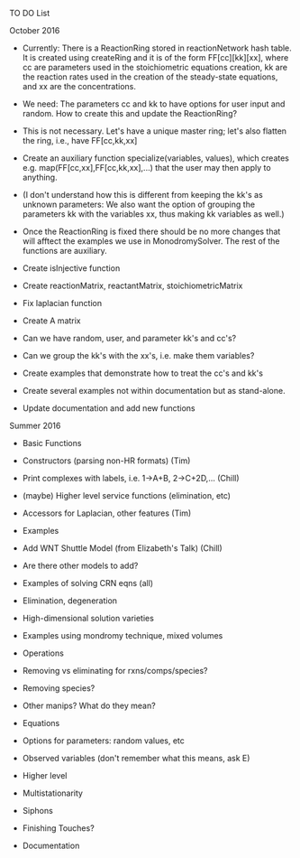 TO DO List

October 2016

*  Currently:  There is a ReactionRing stored in reactionNetwork hash
	table. It is created using createRing and it is of the form
	FF[cc][kk][xx], where cc are parameters used in the stoichiometric
	equations creation, kk are the reaction rates used in the creation of
	the steady-state equations, and xx are the concentrations.

*  We need:  The parameters cc and kk to have options for user input and
random. How to create this and update the ReactionRing?
 * This is not necessary. Let's have a unique master ring; let's also flatten the ring, i.e., have FF[cc,kk,xx]
 * Create an auxiliary function specialize(variables, values), which creates e.g.
 map(FF[cc,xx],FF[cc,kk,xx],...)
 that the user may then apply to anything.

*  (I don't understand how this is different from keeping the kk's as
   unknown parameters:  We also want the option of grouping the parameters kk with the
   variables xx, thus making kk variables as well.)

*  Once the ReactionRing is fixed there should be no more changes that
   will afftect the examples we use in MonodromySolver. The rest of
   the functions are auxiliary. 


* Create isInjective function
* Create reactionMatrix, reactantMatrix, stoichiometricMatrix
* Fix laplacian function
* Create A matrix
* Can we have random, user, and parameter kk's and cc's?
* Can we group the kk's with the xx's, i.e. make them variables?
* Create examples that demonstrate how to treat the cc's and kk's
* Create several examples not within documentation but as
stand-alone.
* Update documentation and add new functions



Summer 2016

* Basic Functions
 * Constructors (parsing non-HR formats) (Tim)
 * Print complexes with labels, i.e. 1->A+B, 2->C+2D,...   (Chill)
 * (maybe) Higher level service functions (elimination, etc)
 * Accessors for Laplacian, other features (Tim)


* Examples
 * Add WNT Shuttle Model (from Elizabeth's Talk) (Chill)
 * Are there other models to add?
 * Examples of solving CRN eqns (all)
 * Elimination, degeneration
 * High-dimensional solution varieties
 * Examples using mondromy technique, mixed volumes 

* Operations
 * Removing vs eliminating for rxns/comps/species?
 * Removing species? 
 * Other manips? What do they mean?

* Equations
 * Options for parameters: random values, etc 
 * Observed variables (don't remember what this means, ask E)

* Higher level 
 * Multistationarity
 * Siphons

* Finishing Touches?
 * Documentation
